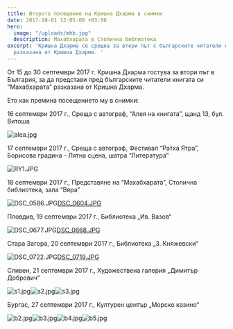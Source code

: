```yaml
---
title: Второто посещение на Кришна Дхарма в снимки
date: 2017-10-01 12:05:00 +03:00
hero:
  image: "/uploads/mhb.jpg"
  description: Махабхарата в Столична библиотека
excerpt: 'Кришна Дхарма се срещна за втори път с българските читатели на “Махабхарата”
  разказана от Кришна Дхарма. '
---
```


От 15 до 30 септември 2017 г. Кришна Дхарма гостува за втори път в България, за да представи пред българските читатели книгата си “Махабхарата” разказана от Кришна Дхарма.

Ето как премина посещението му в снимки:


16 септември 2017 г., Среща с автограф, “Алея на книгата”, щанд 13, бул. Витоша

![alea.jpg](/uploads/alea.jpg)


17 септември 2017 г.,  Среща с автограф, Фестивал “Ратха Ятра”, Борисова градина - Лятна сцена, шатра “Литература”

![RY1.JPG](/uploads/RY1.JPG)

18 септември 2017 г.,  Представяне на “Махабхарата”, Столична библиотека, зала “Вяра”

![DSC_0586.JPG](/uploads/DSC_0586.JPG)[DSC_0604.JPG](/uploads/DSC_0604.JPG)


Пловдив, 19 септември 2017 г., Библиотека „Ив. Вазов“

![DSC_0677.JPG](/uploads/DSC_0677.JPG)[DSC_0668.JPG](/uploads/DSC_0668.JPG)


Стара Загора, 20 септември 2017 г.,  Библиотека „З. Княжевски“

![DSC_0722.JPG](/uploads/DSC_0722.JPG)[DSC_0719.JPG](/uploads/DSC_0719.JPG)


Сливен, 21 септември 2017 г., Художествена галерия „Димитър Добрович“

![s1.jpg](/uploads/s1.jpg)![s2.jpg](/uploads/s2.jpg)![s3.jpg](/uploads/s3.jpg)


Бургас, 27 септември 2017 г.,  Културен център „Морско казино“

![b2.jpg](/uploads/b2.jpg)![b3.jpg](/uploads/b3.jpg)![b4.jpg](/uploads/b4.jpg)![b5.jpg](/uploads/b5.jpg)
